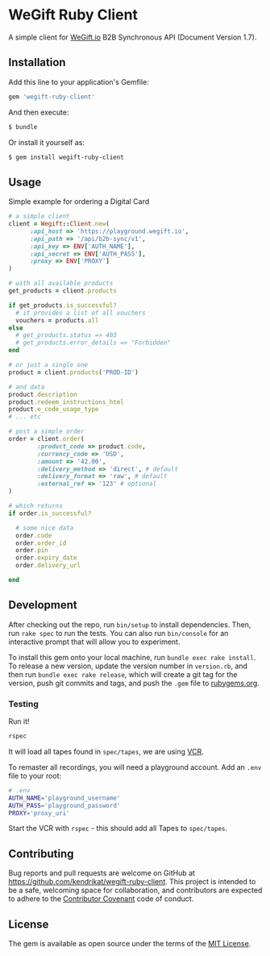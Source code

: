 # WeGift Ruby Client

A simple client for [WeGift.io][wegift] B2B Synchronous API (Document Version 1.7).

## Installation

Add this line to your application's Gemfile:

```ruby
gem 'wegift-ruby-client'
```

And then execute:
```bash
$ bundle
```

Or install it yourself as:
```bash
$ gem install wegift-ruby-client
```

## Usage

Simple example for ordering a Digital Card
```ruby
# a simple client
client = Wegift::Client.new(
      :api_host => 'https://playground.wegift.io',
      :api_path => '/api/b2b-sync/v1',
      :api_key => ENV['AUTH_NAME'],
      :api_secret => ENV['AUTH_PASS'],
      :proxy => ENV['PROXY']
)

# with all available products
get_products = client.products

if get_products.is_successful?
  # it provides a list of all vouchers
  vouchers = products.all
else
  # get_products.status => 403
  # get_products.error_details => "Forbidden"
end

# or just a single one
product = client.products('PROD-ID')

# and data
product.description
product.redeem_instructions_html
product.e_code_usage_type
# ... etc

# post a simple order
order = client.order(
        :product_code => product.code,
        :currency_code => 'USD',
        :amount => '42.00',
        :delivery_method => 'direct', # default
        :delivery_format => 'raw', # default
        :external_ref => '123' # optional
)

# which returns
if order.is_successful?

  # some nice data
  order.code
  order.order_id
  order.pin
  order.expiry_date
  order.delivery_url

end
```

## Development

After checking out the repo, run `bin/setup` to install dependencies. Then, run `rake spec` to run the tests. You can also run `bin/console` for an interactive prompt that will allow you to experiment.

To install this gem onto your local machine, run `bundle exec rake install`. To release a new version, update the version number in `version.rb`, and then run `bundle exec rake release`, which will create a git tag for the version, push git commits and tags, and push the `.gem` file to [rubygems.org](https://rubygems.org).

### Testing

Run it!
```bash
rspec
```

It will load all tapes found in `spec/tapes`, we are using [VCR][vcr].

To remaster all recordings, you will need a playground account.
Add an `.env` file to your root:

```bash
# .env
AUTH_NAME='playground_username'
AUTH_PASS='playground_password'
PROXY='proxy_uri'
```

Start the VCR with `rspec` - this should add all Tapes to `spec/tapes`.

## Contributing

Bug reports and pull requests are welcome on GitHub at https://github.com/kendrikat/wegift-ruby-client. This project is intended to be a safe, welcoming space for collaboration, and contributors are expected to adhere to the [Contributor Covenant](http://contributor-covenant.org) code of conduct.


## License

The gem is available as open source under the terms of the [MIT License](http://opensource.org/licenses/MIT).

[wegift]: http://WeGift.io
[vcr]: https://github.com/vcr/vcr
